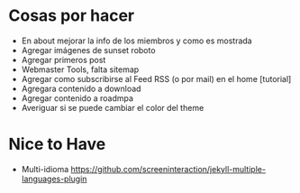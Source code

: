 # Cosas por hacer

* En about mejorar la info de los miembros y como es mostrada
* Agregar imágenes de sunset roboto
* Agregar primeros post
* Webmaster Tools, falta sitemap
* Agregar como subscribirse al Feed RSS (o por mail) en el home [tutorial]
* Agregara contenido a download
* Agregar contenido a roadmpa
* Averiguar si se puede cambiar el color del theme

# Nice to Have

* Multi-idioma https://github.com/screeninteraction/jekyll-multiple-languages-plugin
